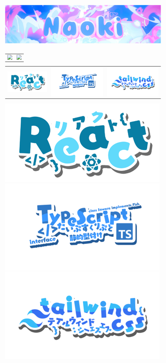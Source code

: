 <!-- -------------------------------- header -------------------------------- -->

<div align="center">
  <img src='/assets/header.png'>
</div>
<br>

<!-- -------------------------------- table -------------------------------- -->

<table>
  <tr>
    <td>
      <img src="https://blog-imgs-45-origin.fc2.com/a/h/o/ahoxahoxaho/miniikamusume8.gif">
    </td>
    <td>
      <img width=500px src="https://github-readme-stats.vercel.app/api/top-langs/?username=nka21&layout=compact&bg_color=222831&theme=gotham">
    </td>
  </tr>
</table>

<!-- -------------------------------- skills -------------------------------- -->

<table>
  <tr>
    <td>
      <img src='/assets/KawaiiLogos React.png'>
    </td>
    <td>
      <img src='/assets/TypeScript logo.png'>
    </td>
    <td>
      <img src='/assets/KawaiiLogos Tailwindcss.png'>
    </td>
  </tr>
</table>

<img width=500px src='/assets/KawaiiLogos React.png'>
<img width=500px src='/assets/TypeScript logo.png'>
<img width=500px src='/assets/KawaiiLogos Tailwindcss.png'>
